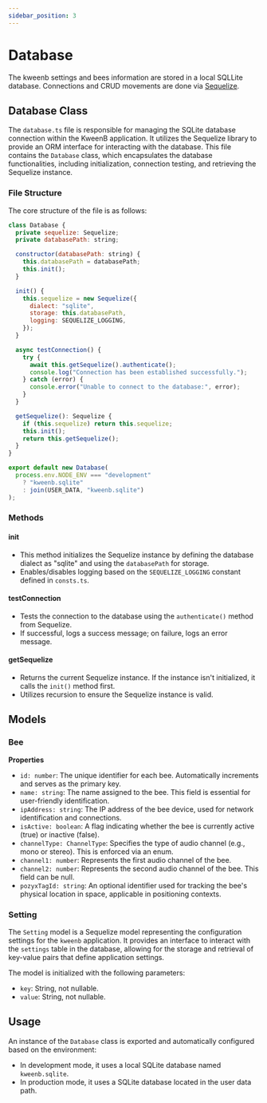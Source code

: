 ```yaml
---
sidebar_position: 3
---
```


# Database

The kweenb settings and bees information are stored in a local SQLLite database. Connections and CRUD movements are done via [Sequelize](https://sequelize.org/).

## Database Class

The `database.ts` file is responsible for managing the SQLite database connection within the KweenB application. It utilizes the Sequelize library to provide an ORM interface for interacting with the database. This file contains the `Database` class, which encapsulates the database functionalities, including initialization, connection testing, and retrieving the Sequelize instance.

### File Structure

The core structure of the file is as follows:

```javascript
class Database {
  private sequelize: Sequelize;
  private databasePath: string;

  constructor(databasePath: string) {
    this.databasePath = databasePath;
    this.init();
  }

  init() {
    this.sequelize = new Sequelize({
      dialect: "sqlite",
      storage: this.databasePath,
      logging: SEQUELIZE_LOGGING,
    });
  }

  async testConnection() {
    try {
      await this.getSequelize().authenticate();
      console.log("Connection has been established successfully.");
    } catch (error) {
      console.error("Unable to connect to the database:", error);
    }
  }

  getSequelize(): Sequelize {
    if (this.sequelize) return this.sequelize;
    this.init();
    return this.getSequelize();
  }
}

export default new Database(
  process.env.NODE_ENV === "development"
    ? "kweenb.sqlite"
    : join(USER_DATA, "kweenb.sqlite")
);

```

### Methods

#### init

- This method initializes the Sequelize instance by defining the database dialect as "sqlite" and using the `databasePath` for storage.
- Enables/disables logging based on the `SEQUELIZE_LOGGING` constant defined in `consts.ts`.

#### testConnection

- Tests the connection to the database using the `authenticate()` method from Sequelize.
- If successful, logs a success message; on failure, logs an error message.

#### getSequelize

- Returns the current Sequelize instance. If the instance isn't initialized, it calls the `init()` method first.
- Utilizes recursion to ensure the Sequelize instance is valid.

## Models

### Bee

**Properties**

- `id: number`: The unique identifier for each bee. Automatically increments and serves as the primary key.
- `name: string`: The name assigned to the bee. This field is essential for user-friendly identification.
- `ipAddress: string`: The IP address of the bee device, used for network identification and connections.
- `isActive: boolean`: A flag indicating whether the bee is currently active (true) or inactive (false).
- `channelType: ChannelType`: Specifies the type of audio channel (e.g., mono or stereo). This is enforced via an enum.
- `channel1: number`: Represents the first audio channel of the bee.
- `channel2: number`: Represents the second audio channel of the bee. This field can be null.
- `pozyxTagId: string`: An optional identifier used for tracking the bee's physical location in space, applicable in positioning contexts.

### Setting

The `Setting` model is a Sequelize model representing the configuration settings for the `kweenb` application. It provides an interface to interact with the `settings` table in the database, allowing for the storage and retrieval of key-value pairs that define application settings.

The model is initialized with the following parameters:

- `key`: String, not nullable.
- `value`: String, not nullable.

## Usage

An instance of the `Database` class is exported and automatically configured based on the environment:

- In development mode, it uses a local SQLite database named `kweenb.sqlite`.
- In production mode, it uses a SQLite database located in the user data path.
